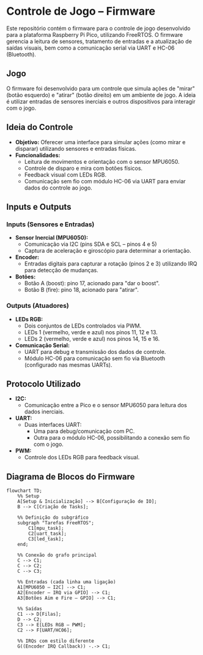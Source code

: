 # Controle de Jogo – Firmware

Este repositório contém o firmware para o controle de jogo desenvolvido para a plataforma Raspberry Pi Pico, utilizando FreeRTOS. O firmware gerencia a leitura de sensores, tratamento de entradas e a atualização de saídas visuais, bem como a comunicação serial via UART e HC-06 (Bluetooth).

## Jogo
O firmware foi desenvolvido para um controle que simula ações de "mirar" (botão esquerdo) e "atirar" (botão direito) em um ambiente de jogo. A ideia é utilizar entradas de sensores inerciais e outros dispositivos para interagir com o jogo.

## Ideia do Controle
- **Objetivo:** Oferecer uma interface para simular ações (como mirar e disparar) utilizando sensores e entradas físicas.
- **Funcionalidades:**  
  - Leitura de movimentos e orientação com o sensor MPU6050.
  - Controle de disparo e mira com botões físicos.
  - Feedback visual com LEDs RGB.
  - Comunicação sem fio com módulo HC-06 via UART para enviar dados do controle ao jogo.

## Inputs e Outputs
### Inputs (Sensores e Entradas)
- **Sensor Inercial (MPU6050):**  
  - Comunicação via I2C (pins SDA e SCL – pinos 4 e 5)
  - Captura de aceleração e giroscópio para determinar a orientação.
- **Encoder:**  
  - Entradas digitais para capturar a rotação (pinos 2 e 3) utilizando IRQ para detecção de mudanças.
- **Botões:**  
  - Botão A (boost): pino 17, acionado para "dar o boost".
  - Botão B (fire): pino 18, acionado para "atirar".

### Outputs (Atuadores)
- **LEDs RGB:**  
  - Dois conjuntos de LEDs controlados via PWM.  
  - LEDs 1 (vermelho, verde e azul) nos pinos 11, 12 e 13.
  - LEDs 2 (vermelho, verde e azul) nos pinos 14, 15 e 16.
- **Comunicação Serial:**  
  - UART para debug e transmissão dos dados de controle.
  - Módulo HC-06 para comunicação sem fio via Bluetooth (configurado nas mesmas UARTs).

## Protocolo Utilizado
- **I2C:**  
  - Comunicação entre a Pico e o sensor MPU6050 para leitura dos dados inerciais.
- **UART:**  
  - Duas interfaces UART:  
    - Uma para debug/comunicação com PC.
    - Outra para o módulo HC-06, possibilitando a conexão sem fio com o jogo.
- **PWM:**  
  - Controle dos LEDs RGB para feedback visual.

## Diagrama de Blocos do Firmware

```mermaid
flowchart TD;
    %% Setup
    A[Setup & Inicialização] --> B[Configuração de IO];
    B --> C[Criação de Tasks];

    %% Definição do subgráfico
    subgraph "Tarefas FreeRTOS";
        C1[mpu_task];
        C2[uart_task];
        C3[led_task];
    end;

    %% Conexão do grafo principal
    C --> C1;
    C --> C2;
    C --> C3;

    %% Entradas (cada linha uma ligação)
    A1[MPU6050 – I2C] --> C1;
    A2[Encoder – IRQ via GPIO] --> C1;
    A3[Botões Aim e Fire – GPIO] --> C1;

    %% Saídas
    C1 --> D[Filas];
    D --> C2;
    C3 --> E[LEDs RGB – PWM];
    C2 --> F[UART/HC06];

    %% IRQs com estilo diferente
    G((Encoder IRQ Callback)) -.-> C1;